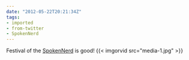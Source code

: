 ```yaml
---
date: "2012-05-22T20:21:34Z"
tags:
- imported
- from-twitter
- SpokenNerd
---
```

Festival of the [SpokenNerd](/tags/SpokenNerd) is good\! {{< imgorvid src="media-1.jpg" >}}
